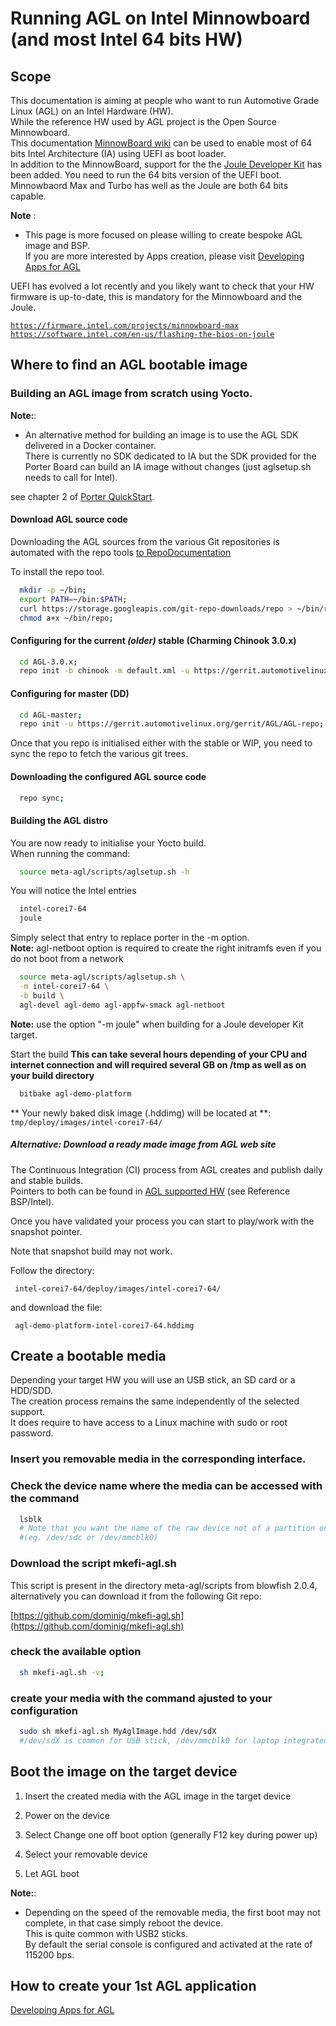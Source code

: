 # Running AGL on Intel Minnowboard (and most Intel 64 bits HW)

## Scope
This documentation is aiming at people who want to run Automotive Grade
Linux (AGL) on an Intel Hardware (HW).  
While the reference HW used by AGL project is the Open Source Minnowboard.  
This documentation [MinnowBoard wiki](https://minnowboard.org/) 
can be used to enable most of 64 bits Intel Architecture (IA) using UEFI as boot loader.<br>
In addition to the MinnowBoard, support for the the [Joule Developer Kit](https://software.intel.com/en-us/iot/hardware/joule/dev-kit) has been added. 
You need to run the 64 bits version of the UEFI boot.
Minnowbaord Max and Turbo has well as the Joule are both 64 bits capable.

**Note** :  
 * This page is more focused on please willing to create bespoke AGL image and BSP.  
If you are more interested by Apps creation, please visit [ Developing Apps for AGL](https://wiki.automotivelinux.org/agl-distro/developer_resources_intel_apps)

UEFI has evolved a lot recently and you likely want to check that your HW firmware is up-to-date, this is mandatory for the Minnowboard and the Joule.

[`https://firmware.intel.com/projects/minnowboard-max`](https://firmware.intel.com/projects/minnowboard-max)<br>
[`https://software.intel.com/en-us/flashing-the-bios-on-joule`](https://software.intel.com/en-us/flashing-the-bios-on-joule)

## Where to find an AGL bootable image

### Building an AGL image from scratch using Yocto.

**Note:**:  
 * An alternative method for building an image is to use the AGL SDK delivered in a Docker container.  
There is currently no SDK dedicated to IA but the SDK provided for the Porter Board can build an IA image without changes (just aglsetup.sh needs to call for Intel).

see chapter 2 of [Porter QuickStart](http://iot.bzh/download/public/2016/sdk/AGL-Kickstart-on-Renesas-Porter-board.pdf "wikilink").

#### Download AGL source code
Downloading the AGL sources from the various Git repositories is automated with the repo
tools [ to RepoDocumentation](https://source.android.com/source/using-repo.html "wikilink")

To install the repo tool.

```bash
  mkdir -p ~/bin;
  export PATH=~/bin:$PATH;
  curl https://storage.googleapis.com/git-repo-downloads/repo > ~/bin/repo;
  chmod a+x ~/bin/repo;
```

#### Configuring for the current *(older)* stable (Charming Chinook 3.0.x)

```bash
  cd AGL-3.0.x;
  repo init -b chinook -m default.xml -u https://gerrit.automotivelinux.org/gerrit/AGL/AGL-repo
```
#### Configuring for master (DD)

```bash
  cd AGL-master;
  repo init -u https://gerrit.automotivelinux.org/gerrit/AGL/AGL-repo;
```
Once that you repo is initialised either with the stable or WIP, you need to sync the repo to fetch the various git trees.

#### Downloading the configured AGL source code

```bash
  repo sync;
```

#### Building the AGL distro
You are now ready to initialise your Yocto build.  
When running the command:

```bash
  source meta-agl/scripts/aglsetup.sh -h
```

You will notice the Intel entries

```bash
  intel-corei7-64
  joule
```
Simply select that entry to replace porter in the -m option.<br>
**Note:** agl-netboot option is required to create the right initramfs even if you do not boot from a network

```bash
  source meta-agl/scripts/aglsetup.sh \
  -m intel-corei7-64 \
  -b build \
  agl-devel agl-demo agl-appfw-smack agl-netboot
```
**Note:** use the option "-m joule" when building for a Joule developer Kit target.

Start the build **This can take several hours depending of your CPU and
internet connection and will required several GB on /tmp as well as on your build directory**

```bash
  bitbake agl-demo-platform
```
** Your newly baked disk image (.hddimg) will be located at **:  
  `tmp/deploy/images/intel-corei7-64/`

##### Alternative: Download a *ready made* image from AGL web site

The Continuous Integration (CI) process from AGL creates and publish daily and stable builds.  
Pointers to both can be found in [ AGL supported HW](https://wiki.automotivelinux.org/agl-distro) (see Reference BSP/Intel).

Once you have validated your process you can start to play/work with the snapshot pointer.

Note that snapshot build may not work.

Follow the directory:  

` intel-corei7-64/deploy/images/intel-corei7-64/`

and download the file:  

` agl-demo-platform-intel-corei7-64.hddimg`

## Create a bootable media

Depending your target HW you will use an USB stick, an SD card or a HDD/SDD.  
The creation process remains the same independently of the selected support.  
It does require to have access to a Linux machine with sudo or root password.

### Insert you removable media in the corresponding interface.

### Check the device name where the media can be accessed with the command

```bash
  lsblk
  # Note that you want the name of the raw device not of a partition on the media
  #(eg. /dev/sdc or /dev/mmcblk0)
```
### Download the script mkefi-agl.sh
This script is present in the directory meta-agl/scripts from blowfish 2.0.4, alternatively you can download it from the following Git repo:  

[https://github.com/dominig/mkefi-agl.sh](https://github.com/dominig/mkefi-agl.sh)


### check the available option

```bash
  sh mkefi-agl.sh -v;
```
### create your media with the command ajusted to your configuration

```bash
  sudo sh mkefi-agl.sh MyAglImage.hdd /dev/sdX
  #/dev/sdX is common for USB stick, /dev/mmcblk0 for laptop integrated SD card reader
```

## Boot the image on the target device

1. Insert the created media with the AGL image in the target device

1. Power on the device

1. Select Change one off boot option (generally F12 key during power up)

1. Select your removable device

1. Let AGL boot

**Note:**:  
 * Depending on the speed of the removable media, the first boot may not complete, in that case simply reboot the device.  
This is quite common with USB2 sticks.  
By default the serial console is configured and activated at the rate of 115200 bps.

## How to create your 1st AGL application

[ Developing Apps for AGL](https://wiki.automotivelinux.org/agl-distro/developer_resources_intel_apps)
